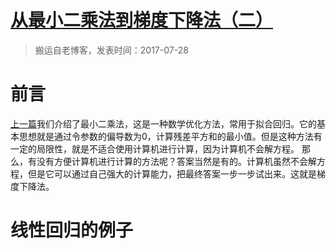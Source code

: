 # [从最小二乘法到梯度下降法（二）](https://github.com/zzy131250/gitblog/issues/21)

> 搬运自老博客，发表时间：2017-07-28

# 前言
[上一篇](https://github.com/zzy131250/gitblog/issues/20)我们介绍了最小二乘法，这是一种数学优化方法，常用于拟合回归。它的基本思想就是通过令参数的偏导数为0，计算残差平方和的最小值。但是这种方法有一定的局限性，就是不适合使用计算机进行计算，因为计算机不会解方程。
那么，有没有方便计算机进行计算的方法呢？答案当然是有的。计算机虽然不会解方程，但是它可以通过自己强大的计算能力，把最终答案一步一步试出来。这就是梯度下降法。

# 线性回归的例子